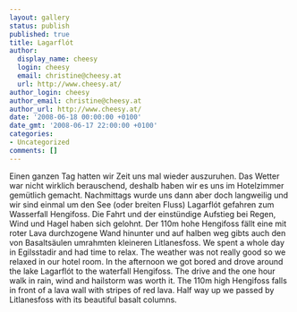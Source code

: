 ```yaml
---
layout: gallery
status: publish
published: true
title: Lagarflót
author:
  display_name: cheesy
  login: cheesy
  email: christine@cheesy.at
  url: http://www.cheesy.at/
author_login: cheesy
author_email: christine@cheesy.at
author_url: http://www.cheesy.at/
date: '2008-06-18 00:00:00 +0100'
date_gmt: '2008-06-17 22:00:00 +0100'
categories:
- Uncategorized
comments: []
---
```

<!--:de-->Einen ganzen Tag hatten wir Zeit uns mal wieder auszuruhen. Das Wetter war nicht wirklich berauschend, deshalb haben wir es uns im Hotelzimmer gemütlich gemacht. Nachmittags wurde uns dann aber doch langweilig und wir sind einmal um den See (oder breiten Fluss) Lagarflót gefahren zum Wasserfall Hengifoss. Die Fahrt und der einstündige Aufstieg bei Regen, Wind und Hagel haben sich gelohnt. Der 110m hohe Hengifoss fällt eine mit roter Lava durchzogene Wand hinunter und auf halben weg gibts auch den von Basaltsäulen umrahmten kleineren Litlanesfoss.
<!--:--><!--:en-->We spent a whole day in Egilsstadir and had time to relax. The weather was not really good so we relaxed in our hotel room. In the afternoon we got bored and drove around the lake Lagarflót to the waterfall Hengifoss. The drive and the one hour walk in rain, wind and hailstorm was worth it. The 110m high Hengifoss falls in front of a lava wall with stripes of red lava. Half way up we passed by Litlanesfoss with its beautiful basalt columns.
<!--:-->
